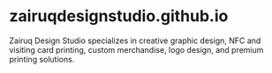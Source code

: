 # zairuqdesignstudio.github.io
Zairuq Design Studio specializes in creative graphic design, NFC and visiting card printing, custom merchandise, logo design, and premium printing solutions.
